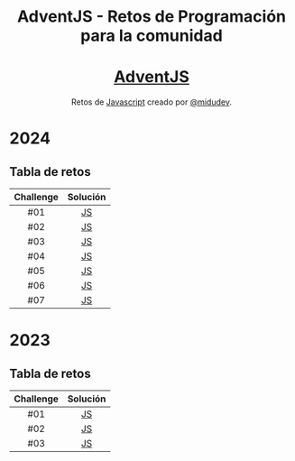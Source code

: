 <div align="center">

# AdventJS - Retos de Programación para la comunidad

# [AdventJS](https://adventjs.dev)

Retos de [Javascript](https://adventjs.dev) creado por [@midudev](https://github.com/midudev/).

</div>

# 2024

## Tabla de retos

| Challenge |         Solución          |
| :-------: | :-----------------------: |
|    #01    | [JS](2024/dia-1/index.js) |
|    #02    | [JS](2024/dia-2/index.js) |
|    #03    | [JS](2024/dia-3/index.js) |
|    #04    | [JS](2024/dia-4/index.js) |
|    #05    | [JS](2024/dia-5/index.js) |
|    #06    | [JS](2024/dia-6/index.js) |
|    #07    | [JS](2024/dia-7/index.js) |

# 2023

## Tabla de retos

| Challenge |         Solución          |
| :-------: | :-----------------------: |
|    #01    | [JS](2023/dia-1/index.js) |
|    #02    | [JS](2023/dia-2/index.js) |
|    #03    | [JS](2023/dia-3/index.js) |
